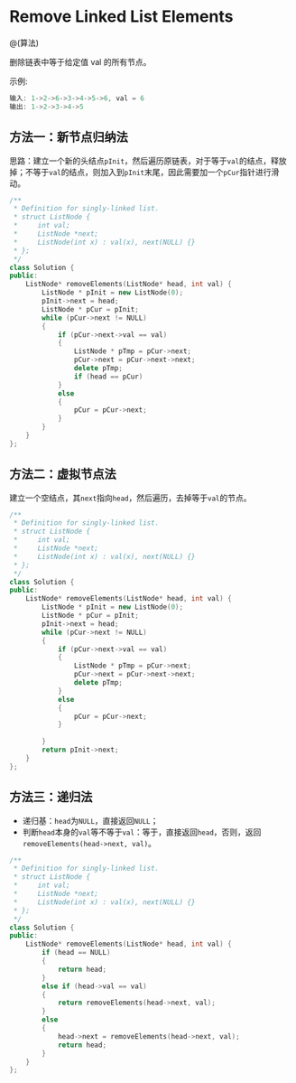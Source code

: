 # Remove Linked List Elements
@(算法)

删除链表中等于给定值 val 的所有节点。

示例:
```powershell
输入: 1->2->6->3->4->5->6, val = 6
输出: 1->2->3->4->5
```

## 方法一：新节点归纳法

思路：建立一个新的头结点`pInit`，然后遍历原链表，对于等于`val`的结点，释放掉；不等于`val`的结点，则加入到`pInit`末尾，因此需要加一个`pCur`指针进行滑动。

```cpp
/**
 * Definition for singly-linked list.
 * struct ListNode {
 *     int val;
 *     ListNode *next;
 *     ListNode(int x) : val(x), next(NULL) {}
 * };
 */
class Solution {
public:
    ListNode* removeElements(ListNode* head, int val) {
        ListNode * pInit = new ListNode(0);
        pInit->next = head;
        ListNode * pCur = pInit;
        while (pCur->next != NULL)
        {
            if (pCur->next->val == val)
            {
                ListNode * pTmp = pCur->next;
                pCur->next = pCur->next->next;
                delete pTmp;
                if (head == pCur)
            }
            else
            {
                pCur = pCur->next;
            }
        }
    }
};
```

## 方法二：虚拟节点法

建立一个空结点，其`next`指向`head`，然后遍历，去掉等于`val`的节点。

```cpp
/**
 * Definition for singly-linked list.
 * struct ListNode {
 *     int val;
 *     ListNode *next;
 *     ListNode(int x) : val(x), next(NULL) {}
 * };
 */
class Solution {
public:
    ListNode* removeElements(ListNode* head, int val) {
        ListNode * pInit = new ListNode(0);
        ListNode * pCur = pInit;
        pInit->next = head;
        while (pCur->next != NULL)
        {
            if (pCur->next->val == val)
            {
                ListNode * pTmp = pCur->next;
                pCur->next = pCur->next->next;
                delete pTmp;
            }
            else
            {
                pCur = pCur->next;
            }
            
        }
        return pInit->next;
    }
};
```

## 方法三：递归法

+ 递归基：`head`为`NULL`，直接返回`NULL`；
+ 判断`head`本身的`val`等不等于`val`：等于，直接返回`head`，否则，返回`removeElements(head->next, val)`。

```cpp
/**
 * Definition for singly-linked list.
 * struct ListNode {
 *     int val;
 *     ListNode *next;
 *     ListNode(int x) : val(x), next(NULL) {}
 * };
 */
class Solution {
public:
    ListNode* removeElements(ListNode* head, int val) {
        if (head == NULL)
        {
            return head;
        }
        else if (head->val == val)
        {
            return removeElements(head->next, val);   
        }
        else
        {
            head->next = removeElements(head->next, val); 
            return head;
        }
    }
};
```
